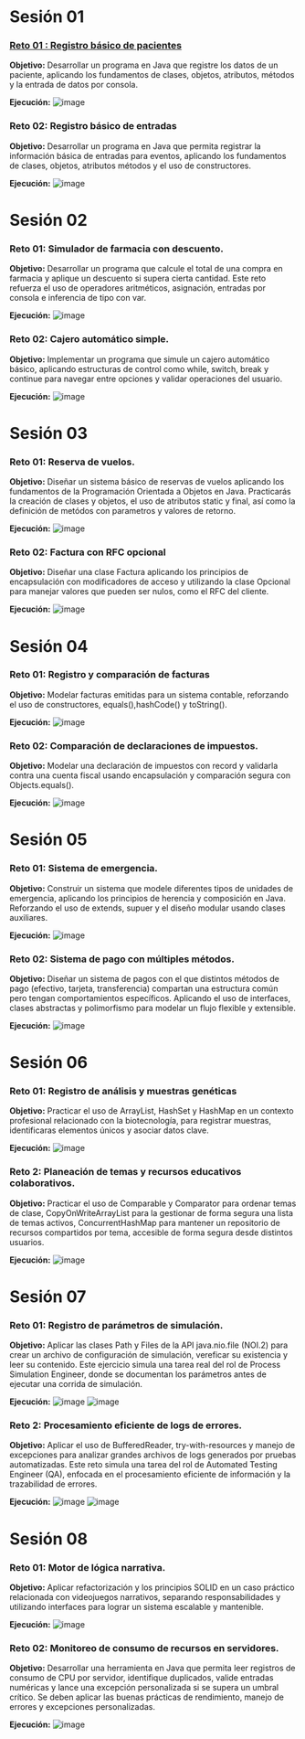 # Sesión 01
### [Reto 01 : Registro básico de pacientes](https://github.com/AndreaChavezR/Curso_Java/tree/main/Modulo%201/Retos/Sesion_01_Reto_01)
**Objetivo:** Desarrollar un programa en Java que registre los datos de un paciente, aplicando los fundamentos de clases, objetos, atributos, métodos y la entrada de datos por consola.

**Ejecución:**
![image](https://github.com/user-attachments/assets/317f878a-aa10-42ac-8234-9c286fe3235b)

### Reto 02: Registro básico de entradas
**Objetivo:** Desarrollar un programa en Java que permita registrar la información básica de entradas para eventos, aplicando los fundamentos de clases, objetos, atributos métodos y el uso de constructores. 

**Ejecución:**
![image](https://github.com/user-attachments/assets/25c64026-d141-48c2-9ce2-8715d6ca4e1d)

# Sesión 02
### Reto 01: Simulador de farmacia con descuento.
**Objetivo:** Desarrollar un programa que calcule el total de una compra en farmacia y aplique un descuento si supera cierta cantidad. Este reto refuerza el uso de operadores aritméticos, asignación, entradas por consola e inferencia de tipo con var.

**Ejecución:**
![image](https://github.com/user-attachments/assets/0d110b1b-2e3c-4758-9ce1-e77d2f56bbbd)
### Reto 02: Cajero automático simple.
**Objetivo:** Implementar un programa que simule un cajero automático básico, aplicando estructuras de control como while, switch, break y continue para navegar entre opciones y validar operaciones del usuario.

**Ejecución:**
![image](https://github.com/user-attachments/assets/f5cc8f8e-6da9-4184-9cbe-9ff5bb1b38dd)

# Sesión 03
### Reto 01: Reserva de vuelos.
**Objetivo:** Diseñar un sistema básico de reservas de vuelos aplicando los fundamentos de la Programación Orientada a Objetos en Java. Practicarás la creación de clases y objetos, el uso de atributos static y final, así como la definición de metódos con parametros y valores de retorno. 

**Ejecución:**
![image](https://github.com/user-attachments/assets/fb41fd3e-ed1e-45aa-acdc-48e556c535ed)

### Reto 02: Factura con RFC opcional
**Objetivo:** Diseñar una clase Factura aplicando los principios de encapsulación con modificadores de acceso y utilizando la clase Opcional para manejar valores que pueden ser nulos, como el RFC del cliente.

**Ejecución:**
![image](https://github.com/user-attachments/assets/17344476-85e2-4f52-a996-3307dfeca749)

# Sesión 04
### Reto 01: Registro y comparación de facturas
**Objetivo:** Modelar facturas emitidas para un sistema contable, reforzando el uso de constructores, equals(),hashCode() y toString().

**Ejecución:**
![image](https://github.com/user-attachments/assets/5a2e6ba3-231b-4a5c-a08f-fee3929acd89)

### Reto 02: Comparación de declaraciones de impuestos.
**Objetivo:** Modelar una declaración de impuestos con record y validarla contra una cuenta fiscal usando encapsulación y comparación segura con Objects.equals().

**Ejecución:**
![image](https://github.com/user-attachments/assets/ca64dd8c-a83a-4835-97aa-0c91e1bca9c7)

# Sesión 05
### Reto 01: Sistema de emergencia.
**Objetivo:** Construir un sistema que modele diferentes tipos de unidades de emergencia, aplicando los principios de herencia y composición en Java. Reforzando el uso de extends, supuer y el diseño modular usando clases auxiliares. 

**Ejecución:**
![image](https://github.com/user-attachments/assets/9af57e3a-7959-4df6-b572-0ced08d8c4f7)

### Reto 02: Sistema de pago con múltiples métodos.
**Objetivo:** Diseñar un sistema de pagos con el que distintos métodos de pago (efectivo, tarjeta, transferencia) compartan una estructura común pero tengan comportamientos específicos. Aplicando el uso de interfaces, clases abstractas y polimorfismo para modelar un flujo flexible y extensible.

**Ejecución:**
![image](https://github.com/user-attachments/assets/84437576-bd04-41be-8e4d-da3765dc654b)

# Sesión 06
### Reto 01: Registro de análisis y muestras genéticas
**Objetivo:** Practicar el uso de ArrayList, HashSet y HashMap en un contexto profesional relacionado con la biotecnología, para registrar muestras, identificaras elementos únicos y asociar datos clave. 

**Ejecución:**
![image](https://github.com/user-attachments/assets/f4b27db2-9fa6-45c5-a538-9619631dc4dd)

### Reto 2: Planeación de temas y recursos educativos colaborativos.
**Objetivo:** Practicar el uso de Comparable y Comparator para ordenar temas de clase, CopyOnWriteArrayList para la gestionar de forma segura una lista de temas activos, ConcurrentHashMap para mantener un repositorio de recursos compartidos por tema, accesible de forma segura desde distintos usuarios. 

**Ejecución:**
![image](https://github.com/user-attachments/assets/30b02e44-5d18-43c4-90c0-8588d2ac8148)

# Sesión 07
### Reto 01: Registro de parámetros de simulación.
**Objetivo:** Aplicar las clases Path y Files de la API java.nio.file (NOI.2) para crear un archivo de configuración de simulación, vereficar su existencia y leer su contenido. Este ejercicio simula una tarea real del rol de Process Simulation Engineer, donde se documentan los parámetros antes de ejecutar una corrida de simulación. 

**Ejecución:**
 ![image](https://github.com/user-attachments/assets/1c24e155-fc84-458e-8be5-50a9952ff999)
 ![image](https://github.com/user-attachments/assets/512e1077-62b3-4ba8-a5ee-f0dd96084482)

### Reto 2: Procesamiento eficiente de logs de errores.
**Objetivo:** Aplicar el uso de BufferedReader, try-with-resources y manejo de excepciones para analizar grandes archivos de logs generados por pruebas automatizadas. Este reto simula una tarea del rol de Automated Testing Engineer (QA), enfocada en el procesamiento eficiente de información y la trazabilidad de errores.

**Ejecución:**
![image](https://github.com/user-attachments/assets/9a496cc5-8591-4cb6-950c-684f7157ac2e)
![image](https://github.com/user-attachments/assets/6cf9ffcd-273b-4026-8dbf-68e34fc4a08a)


# Sesión 08
### Reto 01: Motor de lógica narrativa.
**Objetivo:** Aplicar refactorización y los principios SOLID en un caso práctico relacionada con videojuegos narrativos, separando responsabilidades y utilizando interfaces para lograr un sistema escalable y mantenible. 

**Ejecución:**
![image](https://github.com/user-attachments/assets/26b62fed-bfe9-4572-bee6-d973892f7f59)

### Reto 02: Monitoreo de consumo de recursos en servidores.
**Objetivo:**  Desarrollar una herramienta en Java que permita leer registros de consumo de CPU por servidor, identifique duplicados, valide entradas numéricas y lance una excepción personalizada si se supera un umbral crítico. Se deben aplicar las buenas prácticas de rendimiento, manejo de errores y excepciones personalizadas.

**Ejecución:**
![image](https://github.com/user-attachments/assets/31ed7816-69c7-4098-baeb-4e33184ca3d7)






